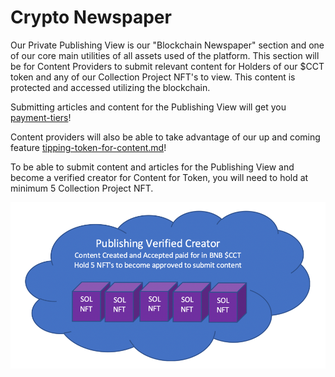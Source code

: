 # Crypto Newspaper

Our Private Publishing View is our "Blockchain Newspaper" section and one of our core main utilities of all assets used of the platform. This section will be for Content Providers to submit relevant content for Holders of our $CCT token and any of our Collection Project NFT's to view. This content is protected and accessed utilizing the blockchain.&#x20;

Submitting articles and content for the Publishing View will get you [payment-tiers](../../group-1/payment-tiers/ "mention")!

Content providers will also be able to take advantage of our up and coming feature [tipping-token-for-content.md](../../group-1/platform-tools-and-resources/private-publishing-view/tipping-token-for-content.md "mention")!

To be able to submit content and articles for the Publishing View and become a verified creator for Content for Token, you will need to hold at minimum 5 Collection Project NFT.

![](../../.gitbook/assets/22Picture1.png)

